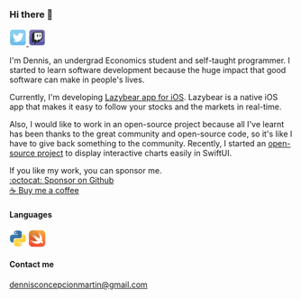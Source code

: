 ### Hi there 👋
<a 
  href="https://twitter.com/dennisconcep">
  <img src="resources/twitter.png" width="30" />
</a> 
<a href="https://www.twitch.tv/denniscmartin">
  <img src="resources/twitch.png" width="30" />
</a>

I'm Dennis, an undergrad Economics student and self-taught programmer. I started to learn software development because the huge impact that good software can make in people's lives.

Currently, I'm developing [Lazybear app for iOS](https://github.com/DennisTechnologies/Lazybear-App). Lazybear is a native iOS app that makes it easy to follow your stocks and the markets in real-time.

Also, I would like to work in an open-source project because all I've learnt has been thanks to the great community and open-source code, so it's like I have to give back something to the community. Recently, I started an [open-source project](https://github.com/denniscm190/SwiftUI-InteractiveCharts) to display interactive charts easily in SwiftUI.

If you like my work, you can sponsor me.  
[:octocat: Sponsor on Github](https://github.com/sponsors/denniscm190)   
[:coffee: Buy me a coffee](https://www.buymeacoffee.com/denniscm190)

#### Languages
<img src="resources/python.png" width="30" /> <img src="resources/swift.png" width="30" />

#### Contact me
dennisconcepcionmartin@gmail.com
